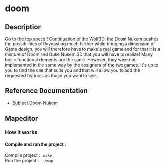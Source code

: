 # doom

## Description
Go to the top speed ! Continuation of the Wolf3D, the Doom Nukem pushes the possibilities of Raycasting much further while bringing a dimension of Game design, you will therefore have to make a real game and for that it is a mixture of Doom and Duke Nukem 3D that you will have to realize! Many basic functional elements are the same. However, they were not implemented in the same way by the designers of the two games. It's up to you to find the one that suits you and that will allow you to add the requested features as those you want to see.

## Reference Documentation

* [Subject Doom-Nukem](https://cdn.intra.42.fr/pdf/pdf/6010/doom-nukem.en.pdf)

## Mapeditor

### How it works
<h4> Compile and run the project : </h4>
Compile project : <code> make </code><br/>
Run the project : <code> ./map </code>
